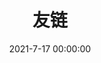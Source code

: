 ---
title: 友链
date: 2021-7-17 00:00:00
updated:
type: "link"
comments:
description: 友链界面
keywords: 友链界面
top_img:
mathjax:
katex:
aside:
aplayer:
highlight_shrink:
---